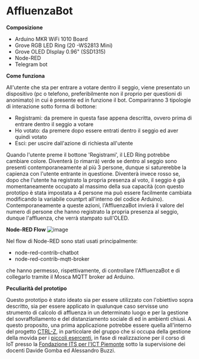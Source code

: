# AffluenzaBot


**Composizione**
 - Arduino MKR WiFi 1010 Board
 - Grove RGB LED Ring (20 -WS2813 Mini)
 - Grove OLED DIsplay 0.96" (SSD1315)
 - Node-RED
 - Telegram bot


**Come funziona**

All'utente che sta per entrare a votare dentro il seggio, viene presentato un dispositivo (pc o telefono, preferibilmente non il proprio per questioni di anonimato) in cui è presente ed in funzione il bot. Compariranno 3 tipologie di interazione sotto forma di bottone:
- Registrami: da premere in questa fase appena descritta, ovvero prima di entrare dentro il seggio a votare
- Ho votato: da premere dopo essere entrati dentro il seggio ed aver quindi votato
- Esci: per uscire dall'azione di richiesta all'utente

Quando l'utente preme il bottone 'Registrami', il LED Ring potrebbe cambiare colore. Diventerà (o rimarrà) verde se dentro al seggio sono presenti contemporaneamente al più 3 persone, dunque si saturerebbe la capienza con l'utente entrante in questione. Diventerà invece rosso se, dopo che l'utente ha registrato la propria presenza al voto, il seggio è già momentaneamente occupato al massimo della sua capacità (con questo prototipo è stata impostata a 4 persone ma può essere facilmente cambiata modificando la variabile countprt all'interno del codice Arduino).
Contemporaneamente a queste azioni, l'AffluenzaBot invierà il valore del numero di persone che hanno registrato la propria presenza al seggio, dunque l'affluenza, che verrà stampato sull'OLED.


**Node-RED Flow**
![image](https://user-images.githubusercontent.com/59685328/95761403-8f1eca00-0cac-11eb-94b9-2a3063ecc097.png)



Nel flow di Node-RED sono stati usati principalmente:
- node-red-contrib-chatbot
- node-red-contrib-mqtt-broker

che hanno permesso, rispettivamente, di controllare l'AffluenzaBot e di collegarlo tramite il Mosca MQTT broker ad Arduino.


**Peculiarità del prototipo**

Questo prototipo è stato ideato sia per essere utilizzato con l'obiettivo sopra descritto, sia per essere applicato in qualunque caso servisse uno strumento di calcolo di affluenza in un determinato luogo e per la gestione del sovraffollamento e del distanziamento sociale di ed in ambienti chiusi. A questo proposito, una prima applicazione potrebbe essere quella all'interno del progetto [CTRL-Z](https://ctrl-z.netlify.app/), in particolare del gruppo che si occupa della gestione della movida per i [piccoli esercenti](https://ctrl-z.netlify.app/docs/gruppo-2/), in fase di realizzazione per il corso di IoT presso la [Fondazione ITS per l'ICT Piemonte](https://www.its-ictpiemonte.it/) sotto la supervisione dei docenti Davide Gomba ed Alessandro Buzzi.
